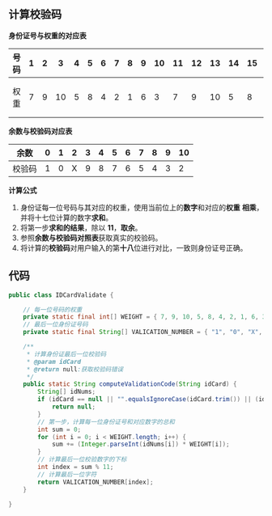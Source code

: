 ## 计算校验码

**身份证号与权重的对应表**

| 号码 | 1    | 2    | 3    | 4    | 5    | 6    | 7    | 8    | 9    | 10   | 11   | 12   | 13   | 14   | 15   | 16   | 17   | 18     |
| ---- | ---- | ---- | ---- | ---- | ---- | ---- | ---- | ---- | ---- | ---- | ---- | ---- | ---- | ---- | ---- | ---- | ---- | ------ |
| 权重 | 7    | 9    | 10   | 5    | 8    | 4    | 2    | 1    | 6    | 3    | 7    | 9    | 10   | 5    | 8    | 4    | 2    | 校验码 |

**余数与校验码对应表**

| 余数   | 0    | 1    | 2    | 3    | 4    | 5    | 6    | 7    | 8    | 9    | 10   |
| ------ | ---- | ---- | ---- | ---- | ---- | ---- | ---- | ---- | ---- | ---- | ---- |
| 校验码 | 1    | 0    | X    | 9    | 8    | 7    | 6    | 5    | 4    | 3    | 2    |

**计算公式**

1. 身份证每一位号码与其对应的权重，使用当前位上的**数字**和对应的**权重** **相乘**，并将十七位计算的数字**求和**。
2. 将第一步**求和的结果**，除以 **11**，**取余**。
3. 参照**余数与校验码对照表**获取真实的校验码。
4. 将计算的**校验码**对用户输入的第**十八**位进行对比，一致则身份证号正确。

## 代码

```java
public class IDCardValidate {

    // 每一位号码的权重
    private static final int[] WEIGHT = { 7, 9, 10, 5, 8, 4, 2, 1, 6, 3, 7, 9, 10, 5, 8, 4, 2 };
    // 最后一位身份证号码
    private static final String[] VALICATION_NUMBER = { "1", "0", "X", "9", "8", "7", "6", "5", "4", "3", "2" };

    /**
     * 计算身份证最后一位校验码
     * @param idCard
     * @return null:获取校验码错误
     */
    public static String computeValidationCode(String idCard) {
        String[] idNums;
        if (idCard == null || "".equalsIgnoreCase(idCard.trim()) || (idNums = idCard.split("")).length != 18) {
            return null;
        }
        // 第一步，计算每一位身份证号和对应数字的总和
        int sum = 0;
        for (int i = 0; i < WEIGHT.length; i++) {
            sum += (Integer.parseInt(idNums[i]) * WEIGHT[i]);
        }
        // 计算最后一位校验数字的下标
        int index = sum % 11;
        // 计算最后一位字符
        return VALICATION_NUMBER[index];
    }

}
```

